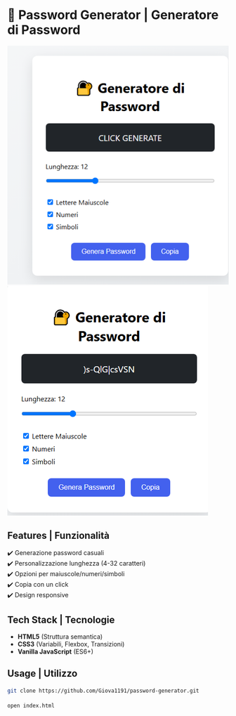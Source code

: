 # 🔐 Password Generator | Generatore di Password

![Screenshot](assets/screenshot_1.png)
![Screenshot](assets/screenshot_2.png)

## Features | Funzionalità
✔️ Generazione password casuali  
✔️ Personalizzazione lunghezza (4-32 caratteri)  
✔️ Opzioni per maiuscole/numeri/simboli  
✔️ Copia con un click  
✔️ Design responsive  

## Tech Stack | Tecnologie
- **HTML5** (Struttura semantica)
- **CSS3** (Variabili, Flexbox, Transizioni)
- **Vanilla JavaScript** (ES6+)

## Usage | Utilizzo
```bash
git clone https://github.com/Giova1191/password-generator.git

open index.html